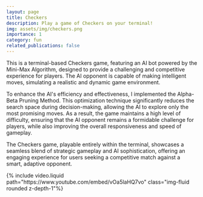```yaml
---
layout: page
title: Checkers
description: Play a game of Checkers on your terminal!
img: assets/img/checkers.png
importance: 1
category: fun
related_publications: false
---
```


This is a terminal-based Checkers game, featuring an AI bot powered by the Mini-Max Algorithm, designed to provide a challenging and competitive experience for players. The AI opponent is capable of making intelligent moves, simulating a realistic and dynamic game environment.

To enhance the AI's efficiency and effectiveness, I implemented the Alpha-Beta Pruning Method. This optimization technique significantly reduces the search space during decision-making, allowing the AI to explore only the most promising moves. As a result, the game maintains a high level of difficulty, ensuring that the AI opponent remains a formidable challenge for players, while also improving the overall responsiveness and speed of gameplay.

The Checkers game, playable entirely within the terminal, showcases a seamless blend of strategic gameplay and AI sophistication, offering an engaging experience for users seeking a competitive match against a smart, adaptive opponent.

<div class="row mt-3">
    <div class="col-sm mt-3 mt-md-0">
        {% include video.liquid path="https://www.youtube.com/embed/vOa5laHQ7vo" class="img-fluid rounded z-depth-1"%}
    </div>
</div>
